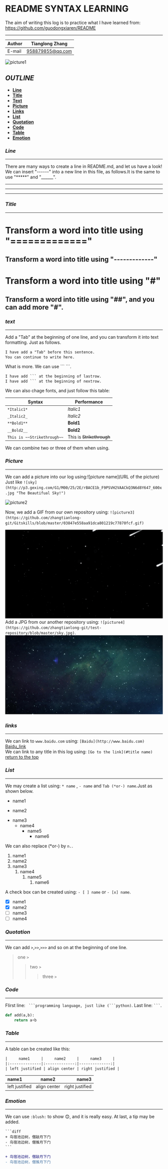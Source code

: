 README SYNTAX LEARNING
==========
The aim of writing this log is to practice what I have learned from:<br>
https://github.com/guodongxiaren/README
****

|Author|Tianglong Zhang|
|---|---|
|E-mail|958879855@qq.com|

![picture1](http://www.5068.com/uploads/allimg/171125/1-1G125100937.jpg)

## *OUTLINE*
* [**Line**](#line)
* [**Title**](#title)
* [**Text**](#text)
* [**Picture**](#picture)
* [**Links**](#links)
* [**List**](#list)
* [**Quotation**](#quotation)
* [**Code**](#code)
* [**Table**](#table)
* [**Emotion**](#emotion)

### *Line*
**********
There are many ways to create a line in README.md, and let us have a look!<br>
We can insert "------" into a new line in this file, as follows.It is  the same to use  "*****" and "______".

-------------------
___________________
*******************

### *Title*
***********
Transform a word into title using "============="
===========================
Transform a word into title using "-------------"
---------------------------
# Transform a word into title using "#"
## Transform a word into title using "##", and you can add more "#".

### *text*
*****
Add a "Tab" at the beginning of one line, and you can transform it into text formatting. Just as follows.

	I have add a "Tab" before this sentence.
	You can continue to write here.
What is more. We can use \``` \```.
```
I have add ``` at the beginning of lastrow.
I have add ``` at the beginning of nextrow.
```
We can also chage fonts, and just follow this table:

|Syntax|Performance|
|----|-----|
|`*Italic1*`|*Italic1*|
|`_Italic2_`| _Italic2_|
|`**Bold1**`|**Bold1**|
|`__Bold2__`|__Bold2__|
|`This is ~~Strikethrough~~`|This is ~~Strikethrough~~|

We can combine two or three of them when using.

### *Picture*
*****
We can add a picture into our log using:\![picture name](URL of the picture)<br>
Just like `![sky](http://p3.gexing.com/G1/M00/25/2E/rBACE1b_F9PSVH2VAACkQ3N6d8Y647_600x.jpg "The Beautifual Sky!")`<br>

![picture2](http://img.zcool.cn/community/014cca554bfd99000001bf7289bb04.jpg "The Beautifual Sky!")

Now, we add a GIF from our own repository using: `![picture3](https://github.com/zhangtianlong-git/Gitskills/blob/master/03847e558aa91dca801219c77870fcf.gif)`

![picture3](https://github.com/zhangtianlong-git/Gitskills/blob/master/03847e558aa91dca801219c77870fcf.gif)<br>
Add a JPG from our another repository using: `![picture4](https://github.com/zhangtianlong-git/test-repository/blob/master/sky.jpg)`.<br>
![picture4](https://github.com/zhangtianlong-git/test-repository/blob/master/sky.jpg)

### *links*
*****
We can link to `www.baidu.com` using: `[Baidu](http://www.baidu.com)`<br>
[Baidu_link](https://www.baidu.com/)<br>
We can link to any title in this log using: `[Go to the link](#title name)`<br>
[return to the top](#readme)

### *List*
*****
We may create a list using: `* name` , `- name` and `Tab (*or-) name`.Just as shown below.
* name1
- name2
* name3
	* name4
		* name5
			* name6
			
We can also replace (\*or-) by `n.`.
1. name1
2. name2
3. name3
	1. name4
		1. name5
			1. name6
			
A check box can be created using: `- [ ] name` or `- [x] name`.
- [x] name1
- [x] name2
- [ ] name3
- [ ] name4

### *Quotation*
*****
We can add `>`,`>>`,`>>>` and so on at the beginning of one line.
>one `>`
>>two `>`
>>>three `>`

### *Code*
*****
FIirst line: ` ```programming language, just like (```python)`. Last line: ` ``` `.
```python
def add(a,b):
	return a+b
```

### *Table*
*****
A table can be created like this:<br>
```
|     name1     |     name2     |     name3     |
|:--------------|:-------------:|--------------:|
| left justified | align center | right justified |
```

|     name1     |     name2     |     name3     |
|:--------------|:-------------:|--------------:|
| left justified | align center | right justified |

### *Emotion*
*****
We can use `:blush:` to show :blush:, and it is really easy.
At last, a tip may be added.

	```diff
	+ 鸟宿池边树，僧敲月下门
	- 鸟宿池边树，僧推月下门
	```

```diff
+ 鸟宿池边树，僧敲月下门
- 鸟宿池边树，僧推月下门
```
